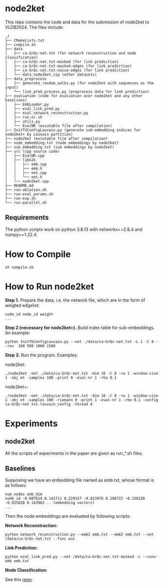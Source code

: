 # node2ket

This repo contains the code and data for the submission of node2ket to VLDB2024. The files include:

```
./
├── CMakeLists.txt
├── compile.sh
├── data
│   ├── ca-GrQc-net.txt (for network reconstruction and node classification)
│   ├── ca-GrQc-net.txt-masked (for link prediction)
│   ├── ca-GrQc-net.txt-masked-edges (for link prediction)
│   ├── ca-GrQc-net.txt-noise-edges (for link prediction)
│   └── data_node2ket.zip (other datasets)
├── data_preprocess
│   ├── generate_random_walks.py (for node2ket with sequences as the input)
│   └── link_pred_process.py (preprocess data for link prediction)
├── evaluation (code for evaluation over node2ket and any other baselines)
│   ├── EmbLoader.py
│   ├── eval_link_pred.py
│   ├── eval_network_reconstruction.py
│   ├── run-nr.sh
│   ├── utils.py
│   └── EvalNR (excutable file after compilation)
├── InitTUConfigLouvain.py (generate sub-embedding indices for node2ket+ by Louvain partition)
├── node2ket (excutable file after compilation)
├── node_embedding.txt (node embeddings by node2ket)
├── sub_embedding.txt (sub embeddings by node2ket)
├── src (cpp source code)
│   ├── EvalNR.cpp
│   ├── libn2k
│   │   ├── emb.cpp
│   │   ├── emb.h
│   │   ├── net.cpp
│   │   └── net.h
│   └── node2ket.cpp
├── README.md
├── run-ablation.sh
├── run-eval_params.sh
├── run-exp.sh
└── run-parallel.sh
```

## Requirements

The python scripts work on python 3.8.13 with networkx==2.8.4 and numpy==1.22.4.


# How to Compile

```
sh compile.sh
```

# How to Run node2ket

**Step 1.** Prepare the data, i.e. the network file, which are in the form of weigted edgelist:
```
node_id node_id weight
...
```

**Step 2 (necessary for node2ket+).** Build index table for sub-embeddings. An example:
```
python InitTUConfigLouvain.py --net ./data/ca-GrQc-net.txt -L 1 -C 8 --res  100 500 1000 1500
```

**Step 3.** Run the program. Examples:

node2ket:
```
./node2ket -net ./data/ca-GrQc-net.txt -dim 16 -C 8 -rw 1 -window-size 1 -obj mt -samples 100 -print 0 -eval-nr 1 -rho 0.1
```

node2ket+:
```
./node2ket -net ./data/ca-GrQc-net.txt -dim 16 -C 8 -rw 1 -window-size 1 -obj mt -samples 100 -riemann 0 -print 1 -eval-nr 1 -rho 0.1 -config ca-GrQc-net.txt.louvain_config -thread 8
```


# Experiments

## node2ket

All the scripts of experiments in the paper are given as run_*.sh files.

## Baselines

Supposing we have an embedding file named as emb.txt, whose format is as follows:
```
num_nodes emb_dim
node_id -0.007614 0.142711 0.229157 -0.013976 0.196722 -0.156228 -0.915828 6.143982 .. (embedding vectors)
...
```
Then the node embeddings are evaluated by following scripts:

**Network Reconstruction:**

```
python network_reconstruction.py --emb1 emb.txt --emb2 emb.txt --net /data/ca-GrQc-net.txt --func euc
```

**Link Prediction:**
```
python eval_link_pred.py --net /data/ca-GrQc-net.txt-masked -c --conv-emb emb.txt
```

**Node Classification:**

See this [repo](https://github.com/ShawXh/Evaluate-Embedding).